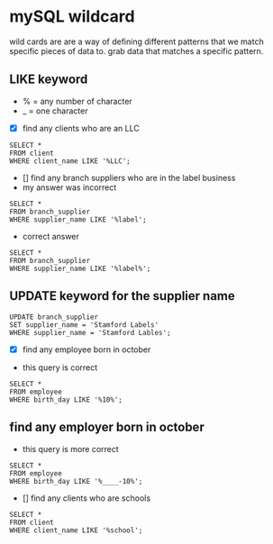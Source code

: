 # mySQL wildcard

<p>wild cards are are a way of defining different patterns that we match specific pieces of data to. grab data that matches a specific pattern.</p>

## LIKE keyword

- % = any number of character
- \_ = one character

- [x] find any clients who are an LLC

```
SELECT *
FROM client
WHERE client_name LIKE '%LLC';
```

- [] find any branch suppliers who are in the label business
- my answer was incorrect

```
SELECT *
FROM branch_supplier
WHERE supplier_name LIKE '%label';
```

- correct answer

```
SELECT *
FROM branch_supplier
WHERE supplier_name LIKE '%label%';
```

## UPDATE keyword for the supplier name

```
UPDATE branch_supplier
SET supplier_name = 'Stamford Labels'
WHERE supplier_name = 'Stamford Lables';
```

- [x] find any employee born in october
- this query is correct

```
SELECT *
FROM employee
WHERE birth_day LIKE '%10%';
```

## find any employer born in october

- this query is more correct

```
SELECT *
FROM employee
WHERE birth_day LIKE '%____-10%';
```

- [] find any clients who are schools

```
SELECT *
FROM client
WHERE client_name LIKE '%school';
```
